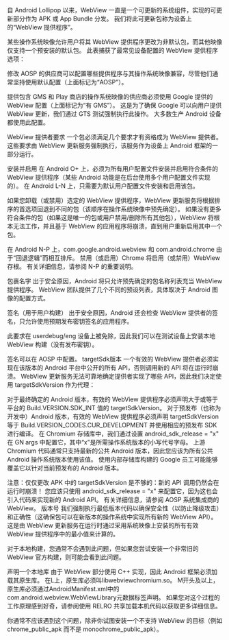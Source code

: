 
自 Android Lollipop 以来，WebView 一直是一个可更新的系统组件，实现的可更新部分作为 APK 或 App Bundle 分发。 我们将此可更新包称为设备上的“WebView 提供程序”。

某些操作系统映像允许用户将其 WebView 提供程序更改为非默认包，而其他映像仅支持一个预安装的默认包。 此表捕获了最常见设备配置的 WebView 提供程序选项：

修改 AOSP 的供应商可以配置哪些提供程序与其操作系统映像兼容，尽管他们通常坚持使用默认配置（上面标记为“AOSP”）。

提供包含 GMS 和 Play 商店的操作系统映像的供应商必须使用 Google 提供的 WebView 配置（上面标记为“有 GMS”）。 这是为了确保 Google 可以向用户提供 WebView 更新，我们通过 GTS 测试强制执行此操作。 大多数生产 Android 设备都使用此配置。

WebView 提供者要求
一个包必须满足几个要求才有资格成为 WebView 提供者。 这些要求由 WebView 更新服务强制执行，该服务作为设备上 Android 框架的一部分运行。

安装并启用
在 Android O+ 上，必须为所有用户配置文件安装并启用符合条件的 WebView 提供程序（某些 Android 功能是在后台使用多个用户配置文件实现的）。 在 Android L-N 上，只需要为默认用户配置文件安装和启用该包。

如果您卸载（或禁用）选定的 WebView 提供程序，WebView 更新服务将根据排序的首选项回退到不同的包（该顺序在操作系统映像中预先确定）。 如果没有更多符合条件的包（如果这是唯一的包或用户禁用/删除所有其他包），WebView 将根本无法工作，并且基于 WebView 的应用程序将崩溃，直到用户重新启用其中一个包。

在 Android N-P 上，com.google.android.webview 和 com.android.chrome 由于“回退逻辑”而相互排斥。 禁用（或启用）Chrome 将启用（或禁用）WebView 存根。 有关详细信息，请参阅 N-P 的重要说明。

包裹名字
出于安全原因，Android 将只允许预先确定的包名称列表充当 WebView 提供程序。 WebView 团队提供了几个不同的预设列表，具体取决于 Android 图像的配置方式。

签名（用于用户构建）
出于安全原因，Android 还会检查 WebView 提供者的签名，只允许使用预期发布密钥签名的应用程序。

此要求在 userdebug/eng 设备上被免除，因此我们可以在测试设备上安装本地 WebView 构建（没有发布密钥）。

签名可以在 AOSP 中配置。
targetSdk版本
一个有效的 WebView 提供者必须实现在该版本的 Android 平台中公开的所有 API，否则调用新的 API 将在运行时崩溃。 WebView 更新服务无法可靠地确定提供者实现了哪些 API，因此我们决定使用 targetSdkVersion 作为代理：

对于最终确定的 Android 版本，有效的 WebView 提供程序必须声明大于或等于平台的 Build.VERSION.SDK_INT 值的 targetSdkVersion。
对于预发布（也称为开发中）Android 版本，有效的 WebView 提供程序必须声明 targetSdkVersion 等于 Build.VERSION_CODES.CUR_DEVELOPMENT 并使用相应的预发布 SDK 进行编译。
在 Chromium 存储库中，我们通过设置 android_sdk_release = "x" 在 GN args 中配置它，其中“x”是所需操作系统版本的小写代号字母。 上游 Chromium 代码通常只支持最新的公共 Android 版本，因此您应该为所有公共 Android 操作系统版本使用该值。 使用内部存储库构建的 Google 员工可能能够覆盖它以针对当前预发布的 Android 版本。

注意：仅仅更改 APK 中的 targetSdkVersion 是不够的：新的 API 调用仍然会在运行时崩溃！ 您应该只使用 android_sdk_release = "x" 来配置它，因为这也会引入代码来实现新的 Android API。 有关详细信息，请参阅 AOSP 系统集成商的 WebView。
版本号
我们强制执行最低版本代码以确保安全性（以防止降级攻击）和正确性（这确保包可以在新版本的操作系统中实现所有新的 WebView API）。 这是由 WebView 更新服务在运行时通过采用系统映像上安装的所有有效 WebView 提供程序中的最小值来计算的。

对于本地构建，您通常不会遇到此问题，但如果您尝试安装一个非常旧的 WebView 官方构建，则可能会看到此问题。

声明一个本地库
由于 WebView 部分使用 C++ 实现，因此 Android 框架必须加载其原生库。 在L上，原生库必须叫libwebviewchromium.so。 M开头及以上，原生库必须通过AndroidManifest.xml中的com.android.webview.WebViewLibrary元数据标签声明。 如果您对这个过程的工作原理感到好奇，请参阅使用 RELRO 共享加载本机代码以获取更多详细信息。

你通常不应该遇到这个问题，除非你试图安装一个不支持 WebView 的目标（例如 chrome_public_apk 而不是 monochrome_public_apk）。